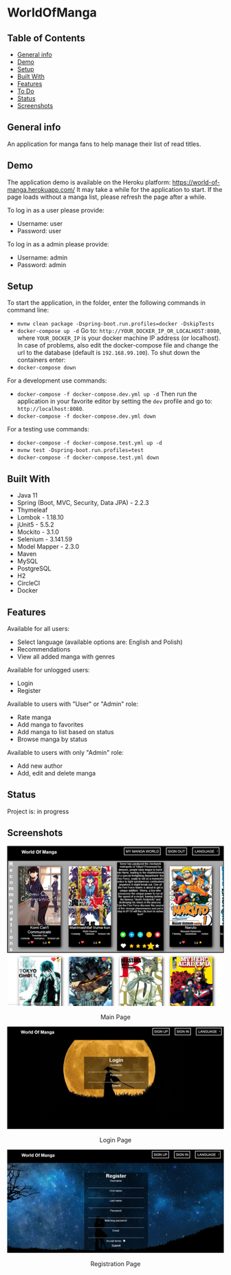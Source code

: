 # WorldOfManga

## Table of Contents
* [General info](#general-info)
* [Demo](#demo)
* [Setup](#setup)
* [Built With](#built-with)
* [Features](#features)
* [To Do](#to-do)
* [Status](#status)
* [Screenshots](#screenshots)

## General info
An application for manga fans to help manage their list of read titles.

## Demo
The application demo is available on the Heroku platform: https://world-of-manga.herokuapp.com/
It may take a while for the application to start. If the page loads without a manga list, please refresh the page after a while.

To log in as a user please provide:
- Username: user
- Password: user

To log in as a admin please provide:
- Username: admin
- Password: admin

## Setup

To start the application, in the folder, enter the following commands in command line:

- `mvnw clean package -Dspring-boot.run.profiles=docker -DskipTests`
- `docker-compose up -d`
  Go to: `http://YOUR_DOCKER_IP_OR_LOCALHOST:8080`,
  where `YOUR_DOCKER_IP` is your docker machine IP address (or localhost).
  In case of problems, also edit the docker-compose file and change the url to the database (default is `192.168.99.100`).
  To shut down the containers enter:
- `docker-compose down`

For a development use commands:
- `docker-compose -f docker-compose.dev.yml up -d`
  Then run the application in your favorite editor by setting the `dev` profile and go to: `http://localhost:8080`.
- `docker-compose -f docker-compose.dev.yml down`

For a testing use commands:
- `docker-compose -f docker-compose.test.yml up -d`
- `mvnw test -Dspring-boot.run.profiles=test`
- `docker-compose -f docker-compose.test.yml down`

## Built With 
- Java 11
- Spring (Boot, MVC, Security, Data JPA) - 2.2.3
- Thymeleaf
- Lombok - 1.18.10
- jUnit5 - 5.5.2
- Mockito - 3.1.0
- Selenium - 3.141.59
- Model Mapper - 2.3.0
- Maven
- MySQL
- PostgreSQL
- H2
- CircleCI
- Docker

## Features
Available for all users:
- Select language (available options are: English and Polish)
- Recommendations
- View all added manga with genres

Available for unlogged users:
- Login
- Register

Available to users with "User" or "Admin" role:
- Rate manga
- Add manga to favorites
- Add manga to list based on status
- Browse manga by status
 
Available to users with only "Admin" role:
- Add new author
- Add, edit and delete manga

## Status
Project is: in progress

## Screenshots
![Main Page](./screenshots/main.png)
<p style="text-align: center">Main Page</p>

![Login Page](./screenshots/login.png)
<p style="text-align: center">Login Page</p>

![Registration Page](./screenshots/register.png)
<p style="text-align: center">Registration Page</p>